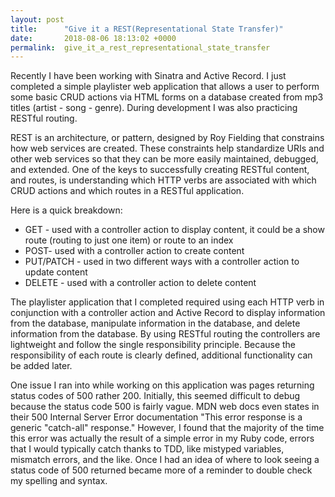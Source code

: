```yaml
---
layout: post
title:      "Give it a REST(Representational State Transfer)"
date:       2018-08-06 18:13:02 +0000
permalink:  give_it_a_rest_representational_state_transfer
---
```



Recently I have been working with Sinatra and Active Record. I just completed a simple playlister web application that allows a user to perform some basic CRUD actions via HTML forms on a database created from mp3 titles (artist - song - genre). During development I was also practicing RESTful routing. 

REST is an architecture, or pattern, designed by Roy Fielding that constrains how web services are created. These constraints help standardize URIs and other web services so that they can be more easily maintained, debugged, and extended. One of the keys to successfully creating RESTful content, and routes, is understanding which HTTP verbs are associated with which CRUD actions and which routes in a RESTful application.

Here is a quick breakdown:
* GET - used with a controller action to display content, it could be a show route (routing to just one item) or route to an index
* POST- used with a controller action to create content
* PUT/PATCH - used in two different ways with a controller action to update content
* DELETE - used with a controller action to delete content

The playlister application that I completed required using each HTTP verb in conjunction with a controller action and Active Record to display information from the database, manipulate information in the database, and delete information from the database. By using RESTful routing the controllers are lightweight and follow the single responsibility principle. Because the responsibility of each route is clearly defined, additional functionality can be added later.

One issue I ran into while working on this application was pages returning status codes of 500 rather 200. Initially, this seemed difficult to debug because the status code 500 is fairly vague. MDN web docs even states in their 500 Internal Server Error documentation "This error response is a generic "catch-all" response." However, I found that the majority of the time this error was actually the result of a simple error in my Ruby code, errors that I would typically catch thanks to TDD, like mistyped variables, mismatch errors, and the like. Once I had an idea of where to look seeing a status code of 500 returned became more of a reminder to double check my spelling and syntax.

